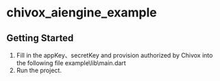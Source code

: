 # chivox_aiengine_example

## Getting Started
1. Fill in the appKey、secretKey and provision authorized by Chivox into the following file
     example\lib\main.dart
2. Run the project.
